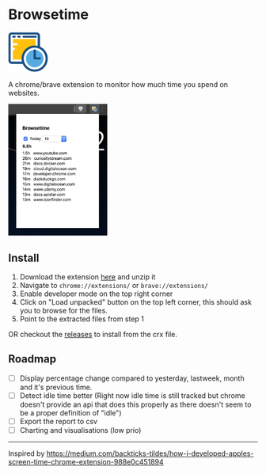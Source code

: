 # Browsetime

<img src="icon-browsetime-128.png" width="80" />

A chrome/brave extension to monitor how much time you spend on websites.

<img src="screenshot.png" width="200" />

## Install

1. Download the extension [here](/-/archive/master/browsetime-master.zip) and unzip it
2. Navigate to `chrome://extensions/` or `brave://extensions/`
3. Enable developer mode on the top right corner
4. Click on "Load unpacked" button on the top left corner, this should ask you to browse for the files.
5. Point to the extracted files from step 1

OR checkout the [releases](/-/releases) to install from the crx file.

## Roadmap

- [ ] Display percentage change compared to yesterday, lastweek, month and it's previous time.
- [ ] Detect idle time better (Right now idle time is still tracked but chrome doesn't provide an api that does this properly as there doesn't seem to be a proper definition of "idle")
- [ ] Export the report to csv
- [ ] Charting and visualisations (low prio)

---

Inspired by https://medium.com/backticks-tildes/how-i-developed-apples-screen-time-chrome-extension-988e0c451894
